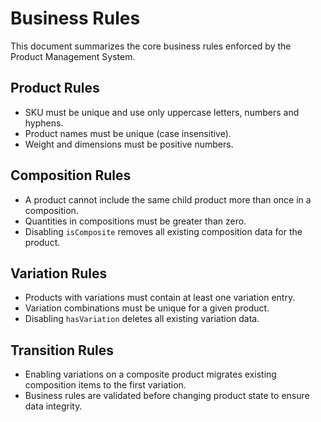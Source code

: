 # Business Rules

This document summarizes the core business rules enforced by the Product Management System.

## Product Rules

- SKU must be unique and use only uppercase letters, numbers and hyphens.
- Product names must be unique (case insensitive).
- Weight and dimensions must be positive numbers.

## Composition Rules

- A product cannot include the same child product more than once in a composition.
- Quantities in compositions must be greater than zero.
- Disabling `isComposite` removes all existing composition data for the product.

## Variation Rules

- Products with variations must contain at least one variation entry.
- Variation combinations must be unique for a given product.
- Disabling `hasVariation` deletes all existing variation data.

## Transition Rules

- Enabling variations on a composite product migrates existing composition items to the first variation.
- Business rules are validated before changing product state to ensure data integrity.
